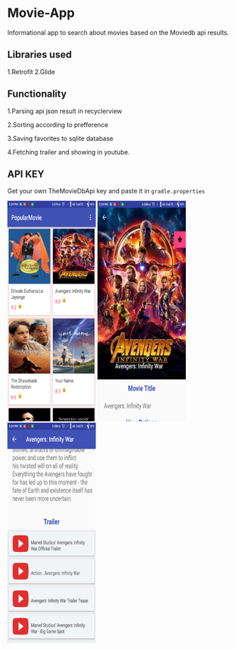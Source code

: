 # Movie-App
Informational app to search about movies based on the Moviedb  api results.

## Libraries used
1.Retrofit
2.Glide

## Functionality
1.Parsing api json result in recyclerview

2.Sorting according to prefference

3.Saving favorites to sqlite database

4.Fetching trailer and showing in youtube.

## API KEY
Get your own TheMovieDbApi key and paste it in `gradle.properties`

<img height="500" width="200" src="https://github.com/sandeep3119/Movie-App/blob/master/images/Screenshot_2018-04-28-21-29-31-743_com.example.wizard.popularmovie.png">
<img height="500" width="200" src="https://github.com/sandeep3119/Movie-App/blob/master/images/Screenshot_2018-04-28-21-29-41-445_com.example.wizard.popularmovie.png">
<img height="500" width="200" src="https://github.com/sandeep3119/Movie-App/blob/master/images/Screenshot_2018-04-28-21-29-46-530_com.example.wizard.popularmovie.png">




